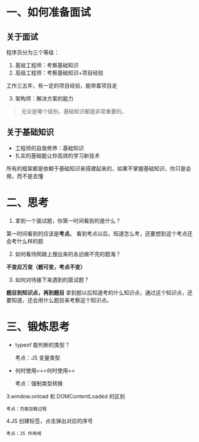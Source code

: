 # 一、如何准备面试

## 关于面试

程序员分为三个等级：

1. 基层工程师：考察基础知识
2. 高级工程师：考察基础知识+项目经验

工作三五年，有一定的项目经验，能带着项目走

3. 架构师：解决方案的能力

> 无论是哪个级别，基础知识都是非常重要的。

## 关于基础知识

- 工程师的自我修养：基础知识
- 扎实的基础能让你高效的学习新技术

所有的框架都是依赖于基础知识来搭建起来的，如果不掌握基础知识，你只是会用，而不是去懂

# 二、思考

1. 拿到一个面试题，你第一时间看到的是什么？

第一时间看到的应该是**考点**。
看到考点以后，知道怎么考，还要想到这个考点还会考什么样的题

2. 如何看待网跟上搜出来的永远做不完的题海？

**不变应万变（题可变，考点不变）**

3. 如何对待接下来遇到的面试题？

**题目到知识点，再到题目**
拿到题以后知道考的什么知识点，通过这个知识点，还要知道，还会用什么题目来考察这个知识点。

# 三、锻炼思考

- typeof 能判断的类型？

    考点：JS 变量类型

- 何时使用===何时使用==

    考点：强制类型转换

3.window.onload 和 DOMContentLoaded 的区别

    考点：页面加载过程

4.JS 创建<a>标签，点击弹出对应的序号

    考点：JS 作用域
